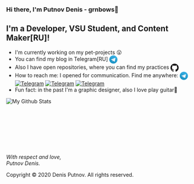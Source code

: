 ### Hi there, I'm Putnov Denis - grnbows👋

## I'm a Developer, VSU Student, and Content Maker[RU]!

- I'm currently working on my pet-projects 😮
- You can find my blog in Telegram[RU] <a href="https://t.me/prog_way_blog"><img align="center" alt="Telegram Channel" width="22px" src="https://raw.githubusercontent.com/github/explore/80688e429a7d4ef2fca1e82350fe8e3517d3494d/topics/telegram/telegram.png" /></a>
- Also I have open repositories, where you can find my practices <a href="https://github.com/grnbows?tab=repositories"><img align="center" alt="Repositories" width="22px" src="https://raw.githubusercontent.com/github/explore/78df643247d429f6cc873026c0622819ad797942/topics/github/github.png" /></a>
- How to reach me: I opened for communication. Find me anywhere: 
<a href="https://t.me/grnbows"><img align="center" alt="Telegram" width="22px" src="https://raw.githubusercontent.com/github/explore/80688e429a7d4ef2fca1e82350fe8e3517d3494d/topics/telegram/telegram.png" /></a> 
<a href="https://twitter.com/grnbows"><img align="center" alt="Telegram" width="22px" src="https://cdn.worldvectorlogo.com/logos/twitter-3.svg" /></a>
<a href="https://vk.com/grnbows"><img align="center" alt="Telegram" width="22px" src="https://cdn.worldvectorlogo.com/logos/vkcom.svg" /></a> 
<a href="https://www.instagram.com/grnbows/"><img align="center" alt="Telegram" width="22px" src="https://cdn.worldvectorlogo.com/logos/instagram-2-1.svg" /></a>
- Fun fact: in the past I'm a graphic designer, also I love play guitar🎸

<img align="left" alt="My Github Stats" src="https://github-readme-stats.codestackr.vercel.app/api?username=grnbows&show_icons=true&hide_border=true&show_owner=true&theme=buefy&hide=contribs,prs" /><br><br><br><br><br><br><br><br>

<i>With respect and love,<br>Putnov Denis.</i>

Copyright © 2020 Denis Putnov. All rights reserved.
